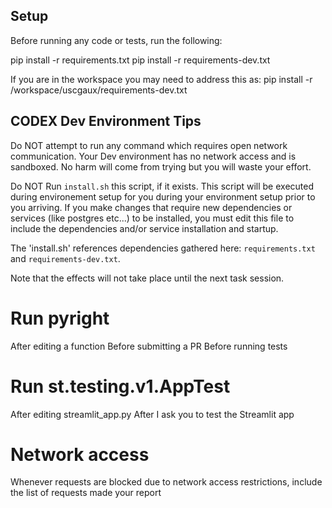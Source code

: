 ## Setup
Before running any code or tests, run the following:

pip install -r requirements.txt
pip install -r requirements-dev.txt

If you are in the workspace you may need to address this as:
pip install -r /workspace/uscgaux/requirements-dev.txt


## CODEX Dev Environment Tips
Do NOT attempt to run any command which requires open network communication.  Your Dev environment has no network access and is sandboxed. No harm will come from trying but you will waste your effort.

Do NOT Run `install.sh` this script, if it exists. This script will be executed during environement setup for you during your environment setup prior to you arriving.  If you make changes that require new dependencies or services (like postgres etc...) to be installed, you must edit this file to include the dependencies and/or service installation and startup.

The 'install.sh' references dependencies gathered here: `requirements.txt` and `requirements-dev.txt`. 

Note that the effects will not take place until the next task session. 

# Run pyright 
After editing a function
Before submitting a PR
Before running tests

# Run st.testing.v1.AppTest
After editing streamlit_app.py
After I ask you to test the Streamlit app

# Network access
Whenever requests are blocked due to network access restrictions, include the list of requests made your report